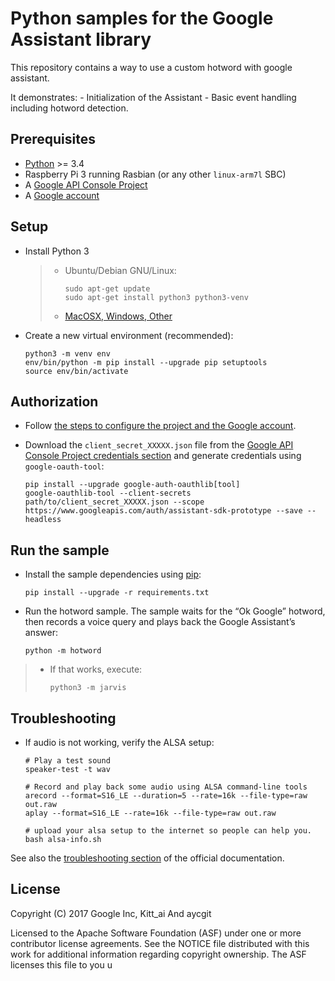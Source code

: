 Python samples for the Google Assistant library
===============================================

This repository contains a way to use a custom hotword with google assistant.

It demonstrates: - Initialization of the Assistant - Basic event handling including hotword detection.

Prerequisites
-------------

-   [Python] &gt;= 3.4
-   Raspberry Pi 3 running Rasbian (or any other `linux-arm7l` SBC)
-   A [Google API Console Project]
-   A [Google account]

Setup
-----

-   Install Python 3

    > -   Ubuntu/Debian GNU/Linux:
    >
    >         sudo apt-get update
    >         sudo apt-get install python3 python3-venv
    >
    > -   [MacOSX, Windows, Other]

-   Create a new virtual environment (recommended):

        python3 -m venv env
        env/bin/python -m pip install --upgrade pip setuptools
        source env/bin/activate

Authorization
-------------

-   Follow [the steps to configure the project and the Google account].
-   Download the `client_secret_XXXXX.json` file from the [Google API Console Project credentials section] and generate credentials using `google-oauth-tool`:

        pip install --upgrade google-auth-oauthlib[tool]
        google-oauthlib-tool --client-secrets path/to/client_secret_XXXXX.json --scope https://www.googleapis.com/auth/assistant-sdk-prototype --save --headless

Run the sample
--------------

-   Install the sample dependencies using [pip]:

        pip install --upgrade -r requirements.txt

-   Run the hotword sample. The sample waits for the “Ok Google” hotword, then records a voice query and plays back the Google Assistant’s answer:

        python -m hotword

> -   If that works, execute:
>
>         python3 -m jarvis
>
Troubleshooting
---------------

-   If audio is not working, verify the ALSA setup:

        # Play a test sound
        speaker-test -t wav

        # Record and play back some audio using ALSA command-line tools
        arecord --format=S16_LE --duration=5 --rate=16k --file-type=raw out.raw
        aplay --format=S16_LE --rate=16k --file-type=raw out.raw
        
        # upload your alsa setup to the internet so people can help you.
        bash alsa-info.sh

See also the [troubleshooting section] of the official documentation.

License
-------

Copyright (C) 2017 Google Inc, Kitt\_ai And aycgit

Licensed to the Apache Software Foundation (ASF) under one or more contributor license agreements. See the NOTICE file distributed with this work for additional information regarding copyright ownership. The ASF licenses this file to you u

  [package]: https://github.com/googlesamples/assistant-sdk-python/tree/master/google-assistant-library
  [Python]: https://www.python.org/
  [Google API Console Project]: https://console.developers.google.com
  [Google account]: https://myaccount.google.com/
  [MacOSX, Windows, Other]: https://www.python.org/downloads/
  [the steps to configure the project and the Google account]: https://developers.google.com/assistant/sdk/prototype/getting-started-other-platforms/config-dev-project-and-account
  [Google API Console Project credentials section]: https://console.developers.google.com/apis/credentials
  [pip]: https://pip.pypa.io/
  [troubleshooting section]: https://developers.google.com/assistant/sdk/prototype/getting-started-pi-python/troubleshooting
